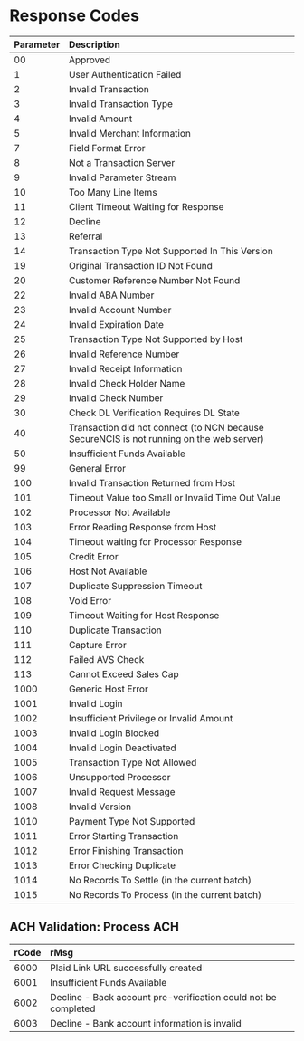 # Response Codes

|**Parameter**|**Description**|
|:------------|:--------------|
|00|Approved|
|1|User Authentication Failed|
|2|Invalid Transaction|
|3|Invalid Transaction Type|
|4|Invalid Amount|
|5|Invalid Merchant Information|
|7|Field Format Error|
|8|Not a Transaction Server|
|9|Invalid Parameter Stream|
|10|Too Many Line Items|
|11|Client Timeout Waiting for Response|
|12|Decline|
|13|Referral|
|14|Transaction Type Not Supported In This Version|
|19|Original Transaction ID Not Found|
|20|Customer Reference Number Not Found|
|22|Invalid ABA Number|
|23|Invalid Account Number|
|24|Invalid Expiration Date|
|25|Transaction Type Not Supported by Host|
|26|Invalid Reference Number|
|27|Invalid Receipt Information|
|28|Invalid Check Holder Name|
|29|Invalid Check Number|
|30|Check DL Verification Requires DL State|
|40|Transaction did not connect (to NCN because SecureNCIS is not running on the web server)|
|50|Insufficient Funds Available|
|99|General Error|
|100|Invalid Transaction Returned from Host|
|101|Timeout Value too Small or Invalid Time Out Value|
|102|Processor Not Available|
|103|Error Reading Response from Host|
|104|Timeout waiting for Processor Response|
|105|Credit Error|
|106|Host Not Available|
|107|Duplicate Suppression Timeout|
|108|Void Error|
|109|Timeout Waiting for Host Response|
|110|Duplicate Transaction|
|111|Capture Error|
|112|Failed AVS Check|
|113|Cannot Exceed Sales Cap|
|1000|Generic Host Error|
|1001|Invalid Login|
|1002|Insufficient Privilege or Invalid Amount|
|1003|Invalid Login Blocked|
|1004|Invalid Login Deactivated|
|1005|Transaction Type Not Allowed|
|1006|Unsupported Processor|
|1007|Invalid Request Message|
|1008|Invalid Version|
|1010|Payment Type Not Supported|
|1011|Error Starting Transaction|
|1012|Error Finishing Transaction|
|1013|Error Checking Duplicate|
|1014|No Records To Settle (in the current batch)|
|1015|No Records To Process (in the current batch)|


## ACH Validation: Process ACH
| **rCode** | **rMsg** |
|:------------|:--------------|
|6000|Plaid Link URL successfully created|
|6001|Insufficient Funds Available|
|6002|Decline - Back account pre-verification could not be completed|
|6003|Decline - Bank account information is invalid|